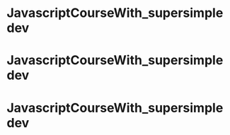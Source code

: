 # JavascriptCourseWith_supersimpledev
# JavascriptCourseWith_supersimpledev
# JavascriptCourseWith_supersimpledev
